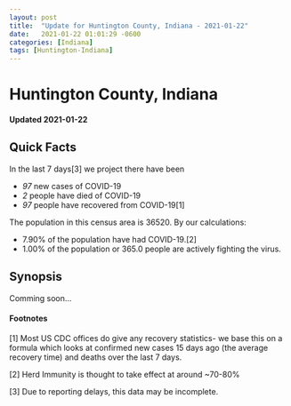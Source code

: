 ```yaml
---
layout: post
title:  "Update for Huntington County, Indiana - 2021-01-22"
date:   2021-01-22 01:01:29 -0600
categories: [Indiana]
tags: [Huntington-Indiana]
---
```


# Huntington County, Indiana
#### Updated 2021-01-22

## Quick Facts

In the last 7 days[3] we project there have been
- *97* new cases of COVID-19
- *2* people have died of COVID-19
- *97* people have recovered from COVID-19[1]

The population in this census area is 36520. By our calculations:
- 7.90% of the population have had COVID-19.[2]
- 1.00% of the population or 365.0 people are actively fighting the virus.

## Synopsis

Comming soon...


#### Footnotes

[1] Most US CDC offices do give any recovery statistics- we base this on a formula which looks at confirmed new cases
15 days ago (the average recovery time) and deaths over the last 7 days.

[2] Herd Immunity is thought to take effect at around ~70-80%

[3] Due to reporting delays, this data may be incomplete.
 
    